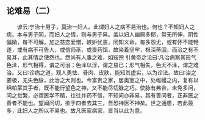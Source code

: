 ## 论难易（二）


&emsp;&emsp;谚云∶宁治十男子，莫治一妇人。此谓妇人之病不易治也。何也？不知妇人之病，本与男子同，而妇人之情，则与男子异。盖以妇人幽居多郁，常无所伸，阴性偏拗，每不可解，加之慈恋爱憎，嫉妒忧恚，罔知义命，每多怨尤，或有怀不能畅遂，或有病不可告人，或信师巫，或畏药饵，故染着坚牢，根深蒂固，而治之有不易耳，此其情之使然也。然尚有人事之难，如寇宗 引黄帝之论曰∶凡治病察其形气色泽，形气相得，谓之可治；色泽以浮，谓之易已；形气相失，色夭不泽，谓之难治。又曰∶诊病之道，观人勇怯、骨肉、皮肤，能知其虚实，以为诊法。故曰∶治之要极，无失色脉，此治之大则也。今富贵之家，居奥室之中，处帷幔之内，复有以绵帕蒙其手者，既不能行望色之神，又不能尽切脉之巧。使脉有弗合，未免多问，问之觉繁，必谓医学不精，往往并药不信，不知问亦非易，其有善问者，正非医之善者不能也。望闻问切，欲于四者去其三，吾恐神医不神矣。世之通患，若此最多，此妇人之所以不易也。故凡医家病家，皆当以此为意。

